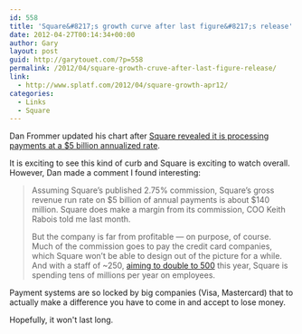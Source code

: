 ```yaml
---
id: 558
title: 'Square&#8217;s growth curve after last figure&#8217;s release'
date: 2012-04-27T00:14:34+00:00
author: Gary
layout: post
guid: http://garytouet.com/?p=558
permalink: /2012/04/square-growth-cruve-after-last-figure-release/
link:
  - http://www.splatf.com/2012/04/square-growth-apr12/
categories:
  - Links
  - Square
---
```


Dan Frommer updated his chart after <a href="http://garytouet.com/2012/04/square-huge-move-businesses/">Square revealed it is processing payments at a $5 billion annualized rate</a>.

It is exciting to see this kind of curb and Square is exciting to watch overall. However, Dan made a comment I found interesting:
 <blockquote>Assuming Square’s published 2.75% commission, Square’s gross revenue run rate on $5 billion of annual payments is about $140 million. Square does make a margin from its commission, COO Keith Rabois told me last month.

But the company is far from profitable — on purpose, of course. Much of the commission goes to pay the credit card companies, which Square won’t be able to design out of the picture for a while. And with a staff of ~250, <a href="http://www.bloomberg.com/news/2012-04-25/square-payment-pace-rises-25-in-niche-coveted-by-ebay.html">aiming to double to 500</a> this year, Square is spending tens of millions per year on employees.</blockquote>

Payment systems are so locked by big companies (Visa, Mastercard) that to actually make a difference you have to come in and accept to lose money. 

Hopefully, it won't last long.
